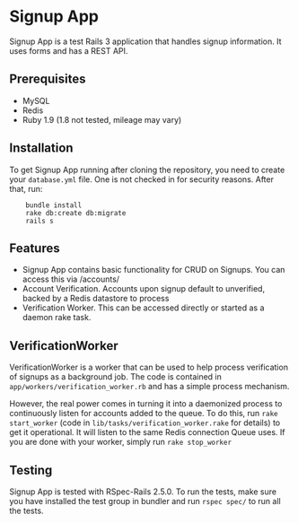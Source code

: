Signup App
====

Signup App is a test Rails 3 application that handles signup information.  It uses forms and has a REST API.

Prerequisites
----

- MySQL
- Redis
- Ruby 1.9 (1.8 not tested, mileage may vary)

Installation
----

To get Signup App running after cloning the repository, you need to create your `database.yml` file.  One is not checked in for security reasons.  After that, run:

```
	bundle install
	rake db:create db:migrate
	rails s
```

Features
----

- Signup App contains basic functionality for CRUD on Signups.  You can access this via /accounts/
- Account Verification.  Accounts upon signup default to unverified, backed by a Redis datastore to process
- Verification Worker.  This can be accessed directly or started as a daemon rake task.

VerificationWorker
----

VerificationWorker is a worker that can be used to help process verification of signups as a background job.  The code is contained in `app/workers/verification_worker.rb` and has a simple process mechanism.  

However, the real power comes in turning it into a daemonized process to continuously listen for accounts added to the queue.  To do this, run `rake start_worker` (code in `lib/tasks/verification_worker.rake` for details) to get it operational.  It will listen to the same Redis connection Queue uses.  If you are done with your worker, simply run `rake stop_worker`


Testing
----

Signup App is tested with RSpec-Rails 2.5.0.  To run the tests, make sure you have installed the test group in bundler and run `rspec spec/` to run all the tests.